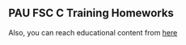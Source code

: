 PAU FSC C Training Homeworks
---

Also, you can reach educational content from [here](https://gist.github.com/ozgurince/d5ddfdfe51fb324582b1)